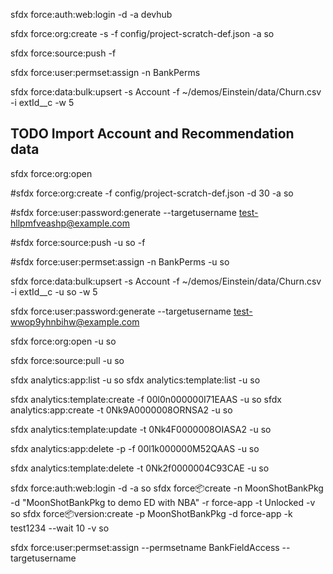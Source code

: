 sfdx force:auth:web:login -d -a devhub

sfdx force:org:create -s -f config/project-scratch-def.json -a so

sfdx force:source:push -f

sfdx force:user:permset:assign -n BankPerms

sfdx force:data:bulk:upsert -s Account -f ~/demos/Einstein/data/Churn.csv -i extId\_\_c -w 5

## TODO Import Account and Recommendation data

sfdx force:org:open

#sfdx force:org:create -f config/project-scratch-def.json -d 30 -a so

#sfdx force:user:password:generate --targetusername test-hllpmfveashp@example.com

#sfdx force:source:push -u so -f

#sfdx force:user:permset:assign -n BankPerms -u so

sfdx force:data:bulk:upsert -s Account -f ~/demos/Einstein/data/Churn.csv -i extId\_\_c -u so -w 5

sfdx force:user:password:generate --targetusername test-wwop9yhnbihw@example.com

sfdx force:org:open -u so

sfdx force:source:pull -u so

sfdx analytics:app:list -u so
sfdx analytics:template:list -u so

sfdx analytics:template:create -f 00l0n000000I71EAAS -u so
sfdx analytics:app:create -t 0Nk9A0000008ORNSA2 -u so

sfdx analytics:template:update -t 0Nk4F0000008OIASA2 -u so

sfdx analytics:app:delete -p -f 00l1k000000M52QAAS -u so

sfdx analytics:template:delete -t 0Nk2f0000004C93CAE -u so

sfdx force:auth:web:login -d -a so
sfdx force:package:create -n MoonShotBankPkg -d "MoonShotBankPkg to demo ED with NBA" -r force-app -t Unlocked -v so
sfdx force:package:version:create -p MoonShotBankPkg -d force-app -k test1234 --wait 10 -v so

sfdx force:user:permset:assign --permsetname BankFieldAccess --targetusername <admin-user>
